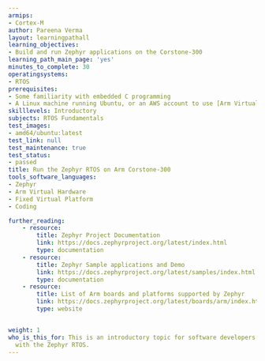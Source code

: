 ```yaml
---
armips:
- Cortex-M
author: Pareena Verma
layout: learningpathall
learning_objectives:
- Build and run Zephyr applications on the Corstone-300
learning_path_main_page: 'yes'
minutes_to_complete: 30
operatingsystems:
- RTOS
prerequisites:
- Some familiarity with embedded C programming
- A Linux machine running Ubuntu, or an AWS account to use [Arm Virtual Hardware](https://www.arm.com/products/development-tools/simulation/virtual-hardware)
skilllevels: Introductory
subjects: RTOS Fundamentals
test_images:
- amd64/ubuntu:latest
test_link: null
test_maintenance: true
test_status:
- passed
title: Run the Zephyr RTOS on Arm Corstone-300
tools_software_languages:
- Zephyr
- Arm Virtual Hardware
- Fixed Virtual Platform
- Coding

further_reading:
    - resource:
        title: Zephyr Project Documentation
        link: https://docs.zephyrproject.org/latest/index.html
        type: documentation
    - resource:
        title: Zephyr Sample applications and Demo
        link: https://docs.zephyrproject.org/latest/samples/index.html
        type: documentation
    - resource:
        title: List of Arm boards and platforms supported by Zephyr
        link: https://docs.zephyrproject.org/latest/boards/arm/index.html
        type: website


weight: 1
who_is_this_for: This is an introductory topic for software developers getting started
  with the Zephyr RTOS.
---
```

